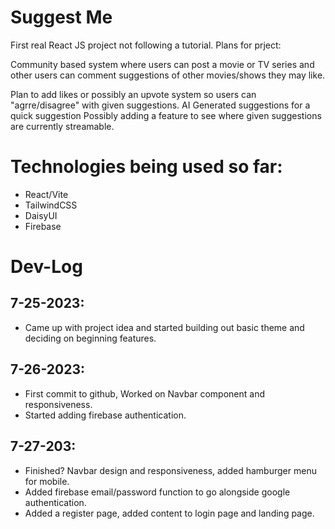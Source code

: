 # Suggest Me

First real React JS project not following a tutorial.
Plans for prject:

Community based system where users can post a movie or TV series and other users can comment suggestions of other 
movies/shows they may like.

Plan to add likes or possibly an upvote system so users can "agrre/disagree" with given suggestions.
AI Generated suggestions for a quick suggestion
Possibly adding a feature to see where given suggestions are currently streamable.

# Technologies being used so far:
- React/Vite
- TailwindCSS
- DaisyUI
- Firebase

# Dev-Log

## 7-25-2023: 
- Came up with project idea and started building out basic theme and deciding on beginning features.
## 7-26-2023: 
- First commit to github, Worked on Navbar component and responsiveness.
- Started adding firebase authentication.
## 7-27-203: 
- Finished? Navbar design and responsiveness, added hamburger menu for mobile.
- Added firebase email/password function to go alongside google authentication.
- Added a register page, added content to login page and landing page.

